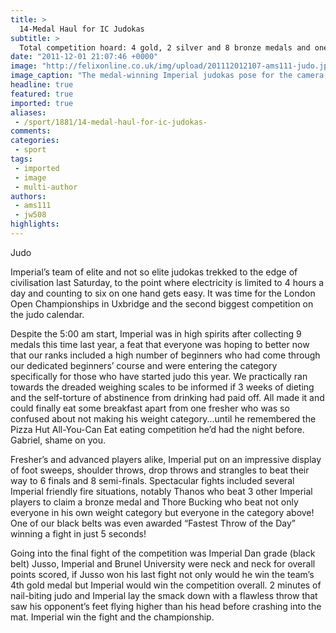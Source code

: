 ```yaml
---
title: >
  14-Medal Haul for IC Judokas
subtitle: >
  Total competition hoard: 4 gold, 2 silver and 8 bronze medals and one massive shiny team championship trophy. Roll on BUCS.
date: "2011-12-01 21:07:46 +0000"
image: "http://felixonline.co.uk/img/upload/201112012107-ams111-judo.jpg"
image_caption: "The medal-winning Imperial judokas pose for the camera, with smiles all around. Of course, they coul"
headline: true
featured: true
imported: true
aliases:
 - /sport/1881/14-medal-haul-for-ic-judokas-
comments:
categories:
 - sport
tags:
 - imported
 - image
 - multi-author
authors:
 - ams111
 - jw508
highlights:
---
```


Judo

Imperial’s team of elite and not so elite judokas trekked to the edge of civilisation last Saturday, to the point where electricity is limited to 4 hours a day and counting to six on one hand gets easy. It was time for the London Open Championships in Uxbridge and the second biggest competition on the judo calendar.

 Despite the 5:00 am start, Imperial was in high spirits after collecting 9 medals this time last year, a feat that everyone was hoping to better now that our ranks included a high number of beginners who had come through our dedicated beginners’ course and were entering the category specifically for those who have started judo this year. We practically ran towards the dreaded weighing scales to be informed if 3 weeks of dieting and the self-torture of abstinence from drinking had paid off. All made it and could finally eat some breakfast apart from one fresher who was so confused about not making his weight category...until he remembered the Pizza Hut All-You-Can Eat eating competition he’d had the night before. Gabriel, shame on you.

 Fresher’s and advanced players alike, Imperial put on an impressive display of foot sweeps, shoulder throws, drop throws and strangles to beat their way to 6 finals and 8 semi-finals. Spectacular fights included several Imperial friendly fire situations, notably Thanos who beat 3 other Imperial players to claim a bronze medal and Thore Bucking who beat not only everyone in his own weight category but everyone in the category above! One of our black belts was even awarded “Fastest Throw of the Day” winning a fight in just 5 seconds!

 Going into the final fight of the competition was Imperial Dan grade (black belt) Jusso, Imperial and Brunel University were neck and neck for overall points scored, if Jusso won his last fight not only would he win the team’s 4th gold medal but Imperial would win the competition overall. 2 minutes of nail-biting judo and Imperial lay the smack down with a flawless throw that saw his opponent’s feet flying higher than his head before crashing into the mat. Imperial win the fight and the championship.
